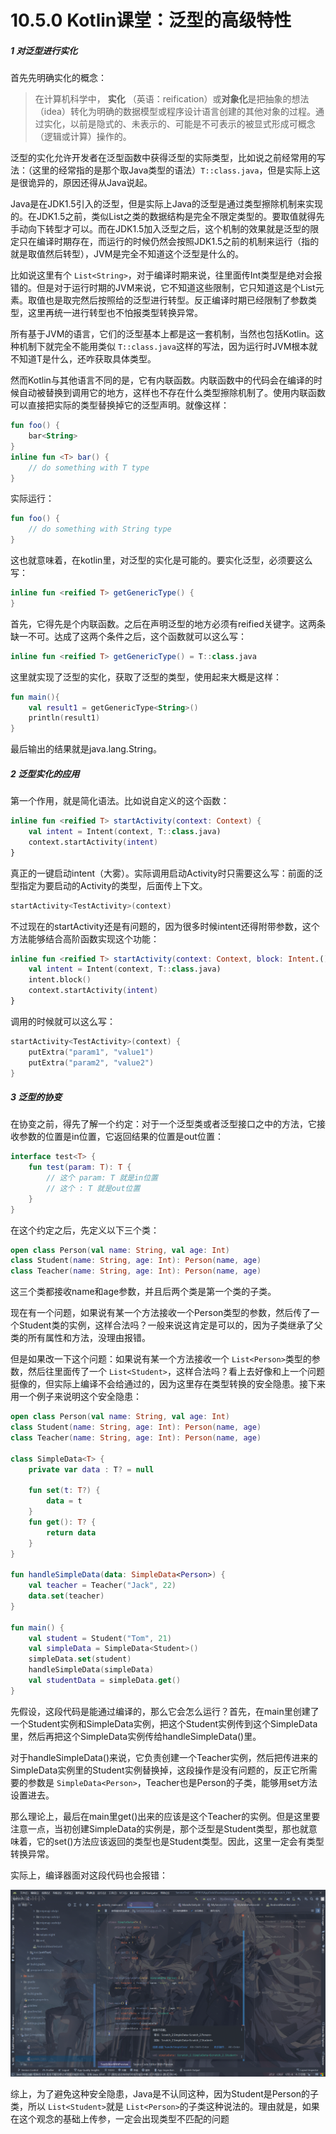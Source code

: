 # 10.5.0 Kotlin课堂：泛型的高级特性

##### 1 对泛型进行实化

首先先明确实化的概念：

> 在计算机科学中， **实化** （英语：reification）或**对象化**是把抽象的想法（idea）转化为明确的数据模型或程序设计语言创建的其他对象的过程。通过实化，以前是隐式的、未表示的、可能是不可表示的被显式形成可概念（逻辑或计算）操作的。

泛型的实化允许开发者在泛型函数中获得泛型的实际类型，比如说之前经常用的写法：（这里的经常指的是那个取Java类型的语法）`T::class.java`，但是实际上这是很诡异的，原因还得从Java说起。

Java是在JDK1.5引入的泛型，但是实际上Java的泛型是通过类型擦除机制来实现的。在JDK1.5之前，类似List之类的数据结构是完全不限定类型的。要取值就得先手动向下转型才可以。而在JDK1.5加入泛型之后，这个机制的效果就是泛型的限定只在编译时期存在，而运行的时候仍然会按照JDK1.5之前的机制来运行（指的就是取值然后转型），JVM是完全不知道这个泛型是什么的。

比如说这里有个 `List<String>`，对于编译时期来说，往里面传Int类型是绝对会报错的。但是对于运行时期的JVM来说，它不知道这些限制，它只知道这是个List元素。取值也是取完然后按照给的泛型进行转型。反正编译时期已经限制了参数类型，这里再统一进行转型也不怕报类型转换异常。

所有基于JVM的语言，它们的泛型基本上都是这一套机制，当然也包括Kotlin。这种机制下就完全不能用类似 `T::class.java`这样的写法，因为运行时JVM根本就不知道T是什么，还咋获取具体类型。

然而Kotlin与其他语言不同的是，它有内联函数。内联函数中的代码会在编译的时候自动被替换到调用它的地方，这样也不存在什么类型擦除机制了。使用内联函数可以直接把实际的类型替换掉它的泛型声明。就像这样：

```kotlin
fun foo() {
	bar<String>
}
inline fun <T> bar() {
	// do something with T type
}
```

实际运行：

```kotlin
fun foo() {
	// do something with String type
}
```

这也就意味着，在kotlin里，对泛型的实化是可能的。要实化泛型，必须要这么写：

```kotlin
inline fun <reified T> getGenericType() {
}
```

首先，它得先是个内联函数。之后在声明泛型的地方必须有reified关键字。这两条缺一不可。达成了这两个条件之后，这个函数就可以这么写：

```kotlin
inline fun <reified T> getGenericType() = T::class.java
```

这里就实现了泛型的实化，获取了泛型的类型，使用起来大概是这样：

```kotlin
fun main(){
    val result1 = getGenericType<String>()
    println(result1)
}
```

最后输出的结果就是java.lang.String。

##### 2 泛型实化的应用

第一个作用，就是简化语法。比如说自定义的这个函数：

```kotlin
inline fun <reified T> startActivity(context: Context) {
    val intent = Intent(context, T::class.java)
    context.startActivity(intent)
}
```

真正的一键启动intent（大雾）。实际调用启动Activity时只需要这么写：前面的泛型指定为要启动的Activity的类型，后面传上下文。

```kotlin
startActivity<TestActivity>(context)
```

不过现在的startActivity还是有问题的，因为很多时候intent还得附带参数，这个方法能够结合高阶函数实现这个功能：

```kotlin
inline fun <reified T> startActivity(context: Context, block: Intent.() -> Unit) {
    val intent = Intent(context, T::class.java)
    intent.block()
    context.startActivity(intent)
}
```

调用的时候就可以这么写：

```kotlin
startActivity<TestActivity>(context) {
	putExtra("param1", "value1")
	putExtra("param2", "value2")
}
```

##### 3 泛型的协变

在协变之前，得先了解一个约定：对于一个泛型类或者泛型接口之中的方法，它接收参数的位置是in位置，它返回结果的位置是out位置：

```kotlin
interface test<T> {
	fun test(param: T): T {
		// 这个 param: T 就是in位置
		// 这个 : T 就是out位置
	}
}
```

在这个约定之后，先定义以下三个类：

```kotlin
open class Person(val name: String, val age: Int)
class Student(name: String, age: Int): Person(name, age)
class Teacher(name: String, age: Int): Person(name, age)
```

这三个类都接收name和age参数，并且后两个类是第一个类的子类。

现在有一个问题，如果说有某一个方法接收一个Person类型的参数，然后传了一个Student类的实例，这样合法吗？一般来说这肯定是可以的，因为子类继承了父类的所有属性和方法，没理由报错。

但是如果改一下这个问题：如果说有某一个方法接收一个 `List<Person>`类型的参数，然后往里面传了一个 `List<Student>`，这样合法吗？看上去好像和上一个问题挺像的，但实际上编译不会给通过的，因为这里存在类型转换的安全隐患。接下来用一个例子来说明这个安全隐患：

```kotlin
open class Person(val name: String, val age: Int)
class Student(name: String, age: Int): Person(name, age)
class Teacher(name: String, age: Int): Person(name, age)

class SimpleData<T> {
    private var data : T? = null

    fun set(t: T?) {
        data = t
    }
    fun get(): T? {
        return data
    }
}

fun handleSimpleData(data: SimpleData<Person>) {
    val teacher = Teacher("Jack", 22)
    data.set(teacher)
}

fun main() {
    val student = Student("Tom", 21)
    val simpleData = SimpleData<Student>()
    simpleData.set(student)
    handleSimpleData(simpleData)
    val studentData = simpleData.get()
}
```

先假设，这段代码是能通过编译的，那么它会怎么运行？首先，在main里创建了一个Student实例和SimpleData实例，把这个Student实例传到这个SimpleData里，然后再把这个SimpleData实例传给handleSimpleData()里。

对于handleSimpleData()来说，它负责创建一个Teacher实例，然后把传进来的SimpleData实例里的Student实例替换掉，这段操作是没有问题的，反正它所需要的参数是 `SimpleData<Person>`，Teacher也是Person的子类，能够用set方法设置进去。

那么理论上，最后在main里get()出来的应该是这个Teacher的实例。但是这里要注意一点，当初创建SimpleData的实例是，那个泛型是Student类型，那也就意味着，它的set()方法应该返回的类型也是Student类型。因此，这里一定会有类型转换异常。

实际上，编译器面对这段代码也会报错：

![1674273608599](image/10.5.0Kotlin课堂：泛型的高级特性/1674273608599.png)

综上，为了避免这种安全隐患，Java是不认同这种，因为Student是Person的子类，所以 `List<Student>`就是 `List<Person>`的子类这种说法的。理由就是，如果在这个观念的基础上传参，一定会出现类型不匹配的问题
